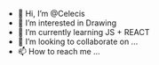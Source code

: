 - 👋 Hi, I’m @Celecis
- 👀 I’m interested in Drawing
- 🌱 I’m currently learning JS + REACT
- 💞️ I’m looking to collaborate on ...
- 📫 How to reach me ...

<!---
Celecis/Celecis is a ✨ special ✨ repository because its `README.md` (this file) appears on your GitHub profile.
You can click the Preview link to take a look at your changes.
--->
